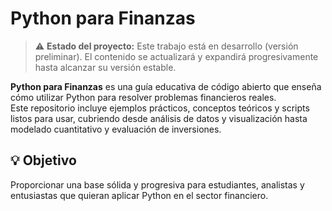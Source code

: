 # Python para Finanzas

> ⚠️ **Estado del proyecto:** Este trabajo está en desarrollo (versión preliminar). El contenido se actualizará y expandirá progresivamente hasta alcanzar su versión estable.

**Python para Finanzas** es una guía educativa de código abierto que enseña cómo utilizar Python para resolver problemas financieros reales.  
Este repositorio incluye ejemplos prácticos, conceptos teóricos y scripts listos para usar, cubriendo desde análisis de datos y visualización hasta modelado cuantitativo y evaluación de inversiones.

## 💡 Objetivo
Proporcionar una base sólida y progresiva para estudiantes, analistas y entusiastas que quieran aplicar Python en el sector financiero.
